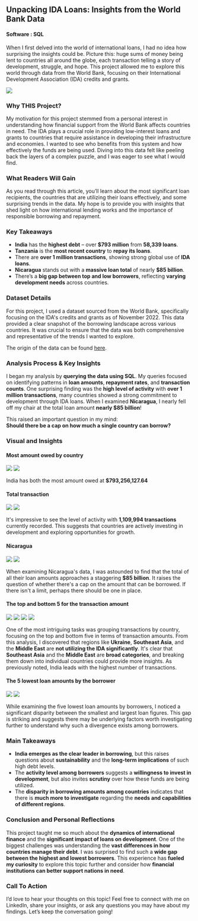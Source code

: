 
## Unpacking IDA Loans: Insights from the World Bank Data
#### Software : SQL

When I first delved into the world of international loans, I had no idea how surprising the insights could be. Picture this: huge sums of money being lent to countries all around the globe, each transaction telling a story of development, struggle, and hope. This project allowed me to explore this world through data from the World Bank, focusing on their International Development Association (IDA) credits and grants.


<img src="images/international-development-association-203414 - Copy.jpg"/>

### Why THIS Project?

My motivation for this project stemmed from a personal interest in understanding how financial support from the World Bank affects countries in need. The IDA plays a crucial role in providing low-interest loans and grants to countries that require assistance in developing their infrastructure and economies. I wanted to see who benefits from this system and how effectively the funds are being used. Diving into this data felt like peeling back the layers of a complex puzzle, and I was eager to see what I would find.


### What Readers Will Gain

As you read through this article, you’ll learn about the most significant loan recipients, the countries that are utilizing their loans effectively, and some surprising trends in the data. My hope is to provide you with insights that shed light on how international lending works and the importance of responsible borrowing and repayment.


### Key Takeaways

- **India** has the **highest debt** – over **$793 million** from **58,339 loans**.
- **Tanzania** is the **most recent country** to **repay its loans**.
- There are **over 1 million transactions**, showing strong global use of **IDA loans**.
- **Nicaragua** stands out with a **massive loan total** of nearly **$85 billion**.
- There’s a **big gap between top and low borrowers**, reflecting **varying development needs** across countries.

### Dataset Details

For this project, I used a dataset sourced from the World Bank, specifically focusing on the IDA's credits and grants as of November 2022. This data provided a clear snapshot of the borrowing landscape across various countries. It was crucial to ensure that the data was both comprehensive and representative of the trends I wanted to explore.

The origin of the data can be found [here](https://financesone.worldbank.org/ida-statement-of-credits-grants-and-guarantees-historical-data/DS00976).


### Analysis Process & Key Insights

I began my analysis by **querying the data using SQL**. My queries focused on identifying patterns in **loan amounts**, **repayment rates**, and **transaction counts**. One surprising finding was the **high level of activity** with **over 1 million transactions**, many countries showed a strong commitment to development through IDA loans. When I examined **Nicaragua**, I nearly fell off my chair at the total loan amount **nearly $85 billion**! 

This raised an important question in my mind:  
**Should there be a cap on how much a single country can borrow?**


### Visual and Insights


#### Most amount owed by country

<img src="images/carbon india.png"/>
<img src="images/india.png"/>

India has both the most amount owed at **$793,256,127.64**

#### Total transaction

<img src="images/carbon total transaction.png"/>
<img src="images/total transaction.png"/>

It's impressive to see the level of activity with **1,109,994 transactions** currently recorded. This suggests that countries are actively investing in development and exploring opportunities for growth.

#### Nicaragua

<img src="images/carbon nicaragua.png"/>
<img src="images/nicaragua.png"/>

When examining Nicaragua's data, I was astounded to find that the total of all their loan amounts approaches a staggering **$85 billion**. It raises the question of whether there's a cap on the amount that can be borrowed. If there isn't a limit, perhaps there should be one in place.

#### The top and bottom 5 for the transaction amount

<img src="images/carbon top lower transaction.png"/>
<img src="images/carbon top transaction.png"/>

<img src="images/lower transaction 2.png"/>
<img src="images/top transaction 1.png"/>

One of the most intriguing tasks was grouping transactions by country, focusing on the top and bottom five in terms of transaction amounts. From this analysis, I discovered that regions like **Ukraine**, **Southeast Asia**, and the **Middle East** are **not utilizing the IDA significantly**. It's clear that **Southeast Asia** and the **Middle East** are **broad categories**, and breaking them down into individual countries could provide more insights. As previously noted, India leads with the highest number of transactions.

#### The 5 lowest loan amounts by the borrower

<img src="images/carbon borrower 2.png"/>
<img src="images/borrower.png"/>

While examining the five lowest loan amounts by borrowers, I noticed a significant disparity between the smallest and largest loan figures. This gap is striking and suggests there may be underlying factors worth investigating further to understand why such a divergence exists among borrowers.


### Main Takeaways

- **India emerges as the clear leader in borrowing**, but this raises questions about **sustainability** and the **long-term implications** of such high debt levels.  
- The **activity level among borrowers** suggests a **willingness to invest in development**, but also invites **scrutiny** over how these funds are being utilized.  
- The **disparity in borrowing amounts among countries** indicates that there is **much more to investigate** regarding the **needs and capabilities of different regions**.

### Conclusion and Personal Reflections

This project taught me so much about the **dynamics of international finance** and the **significant impact of loans on development**. One of the biggest challenges was understanding the **vast differences in how countries manage their debt**. I was surprised to find such a **wide gap between the highest and lowest borrowers**. This experience has **fueled my curiosity** to explore this topic further and consider how **financial institutions can better support nations in need**.

### Call To Action

I’d love to hear your thoughts on this topic! Feel free to connect with me on LinkedIn, share your insights, or ask any questions you may have about my findings. Let’s keep the conversation going!










